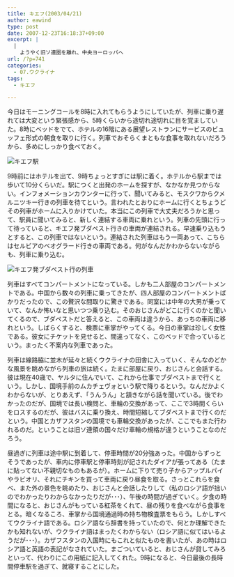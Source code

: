 ```yaml
---
title: キエフ(2003/04/21)
author: eawind
type: post
date: 2007-12-23T16:18:37+09:00
excerpt: |
  |
    ようやく旧ソ連圏を離れ、中央ヨーロッパへ
url: /?p=741
categories:
  - 07.ウクライナ
tags:
  - キエフ

---
```

今日はモーニングコールを8時に入れてもらうようにしていたが、列車に乗り遅れては大変という緊張感から、5時くらいから途切れ途切れに目を覚ましていた。8時にベッドをでて、ホテルの16階にある展望レストランにサービスのビュッフェ形式の朝食を取りに行く。列車でおそらくまともな食事を取れないだろうから、多めにしっかり食べておく。

![キエフ駅](/img/wp/2007/12/200304211405161.jpg)

9時前にはホテルを出て、9時ちょっとすぎには駅に着く。ホテルから駅までは歩いて10分くらいだ。駅につくと出発のホームを探すが、なかなか見つからない。インフォメーションカウンターに行って、聞いてみると、モスクワからクメルニツキー行きの列車を待てという。言われたとおりにホームに行くとちょうどその列車がホームに入りかけていた。本当にこの列車で大丈夫だろうかと思って、駅員に聞いてみると、新しく連結する車両に乗れという。列車の先頭に行って待っていると、キエフ発ブダペスト行きの車両が連結される。早速乗り込もうとすると、この列車ではないという。連結された列車はもう一両あって、こちらはセルビアのベオグラード行きの車両である。何がなんだかわからないながらも、列車に乗り込む。

![キエフ発ブダペスト行の列車](/img/wp/2007/12/200304211452541.jpg)

列車はすべてコンパートメントになっている。しかも二人部屋のコンパートメントである。中国から数々の列車に乗ってきたが、四人部屋のコンパートメントばかりだったので、この贅沢な間取りに驚きである。同室には中年の大男が乗っていて、なんか怖いなと思いつつ乗り込む。そのおじさんがどこに行くのかと聞いてくるので、ブダペストだと答えると、この車両は違うから、あっちの車両に移れという。しばらくすると、検票に車掌がやってくる。今日の車掌は珍しく女性である。彼女にチケットを見せると、間違ってなく、このベッドで合っているという。まったく不案内な列車であった。

列車は線路脇に並木が延々と続くウクライナの田舎に入っていく、そんなのどかな風景を眺めながら列車の旅は続く。たまに部屋に戻り、おじさんと会話する。彼は現在40歳で、ヤルタに住んでいて、これから仕事でブダペストまで行くという。しかし、国境手前のムカチェヴォという駅で降りるという。なんだかよくわからないが、とりあえず、「うんうん」と頷きながら話を聞いている。後でわかったのだが、国境では長い検問と、車輪の交換があって、ここで3時間くらいをロスするのだが、彼はバスに乗り換え、時間短縮してブダペストまで行くのだという。中国とカザフスタンの国境でも車輪交換があったが、ここでもまた行われるのだ。ということは旧ソ連領の国々だけ車輪の規格が違うということなのだろう。

昼過ぎに列車は途中駅に到着して、停車時間が20分強あった。中国からずっとそうであったが、車内に停車駅と停車時刻が記されたダイアが張ってある（たまに貼ってない不親切なものもあるが）。ホームに下りて売り子からアップルパイやラビオリ、それにチキンを買って車両に戻り昼食を取る。さっとこれらを食べ、また外の景色を眺めたり、おじさんと会話したりして（私のロシア語が拙いのでわかったりわからなかったりだが･･･）、午後の時間が過ぎていく。夕食の時間になると、おじさんがもっている紅茶をくれて、昼の残りを食べながら食事をとる。暗くなるころ、車掌から国境通過時の持ち物検査票をもらう。しかしすべてウクライナ語である。ロシア語なら辞書を持っていたので、何とか理解できたかも知れないが、ウクライナ語はまったくわからない（ロシア語に似てはいるようだが･･･）。カザフスタンの入国時にもこれと似たものを書いたが、あの時はロシア語と英語の表記がなされていた。まごついていると、おじさんが貸してみろといって、代わりにこの用紙に記入してくれた。9時になると、今日最後の長時間停車駅を過ぎて、就寝することにした。
